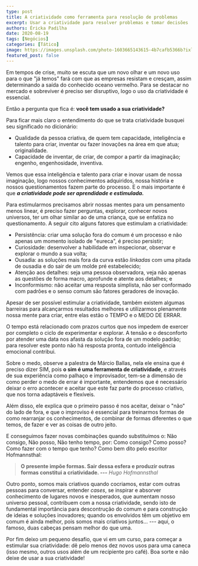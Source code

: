 ```yaml
---
type: post
title: A criatividade como ferramenta para resolução de problemas
excerpt: Usar a criatividade para resolver problemas e tomar decisões
authors: Éricka Padilha
date: 2020-08-19
tags: [Negócios]
categories: [Tático]
image: https://images.unsplash.com/photo-1603665143615-4b7cafb5366b?ixlib=rb-1.2.1&ixid=eyJhcHBfaWQiOjEyMDd9&auto=format&fit=crop&w=1500&q=80
featured_post: false
---
```


Em tempos de crise, muito se escuta que um novo olhar e um novo uso para
o que "já temos" fará com que as empresas resistam e cresçam, assim
determinando a saída do conhecido oceano vermelho. Para se destacar no
mercado e sobreviver é preciso ser disruptivo, logo o uso da
criatividade é essencial.

Então a pergunta que fica é: **você tem usado a sua criatividade?**

Para ficar mais claro o entendimento do que se trata criatividade
busquei seu significado no dicionário:

-   Qualidade da pessoa criativa, de quem tem capacidade, inteligência e
    talento para criar, inventar ou fazer inovações na área em que atua;
    originalidade.
-   Capacidade de inventar, de criar, de compor a partir da imaginação;
    engenho, engenhosidade, inventiva.

Vemos que essa inteligência e talento para criar e inovar usam de nossa
imaginação, logo nossos conhecimentos adquiridos, nossa história e
nossos questionamentos fazem parte do processo. E o mais importante é
que ***a criatividade pode ser aprendidade e estimulada.***

Para estimularmos precisamos abrir nossas mentes para um pensamento
menos linear, é preciso fazer perguntas, explorar, conhecer novos
universos, ter um olhar similar ao de uma criança, que se enfatiza no
questionamento. A seguir cito alguns fatores que estimulam a
criatividade:

-   Persistência: criar uma solução fora do comum é um processo e não
    apenas um momento isolado de "eureca", é preciso persistir;
-   Curiosidade: desenvolver a habilidade em inspecionar, observar e
    explorar o mundo a sua volta;
-   Ousadia: as soluções mais fora da curva estão *linkadas* com uma
    pitada de ousadia e do sair de um molde pré estabelecido;
-   Atenção aos detalhes: seja uma pessoa observadora, veja não apenas
    as questões de forma macro, aprofunde e atente aos detalhes; e
-   Inconformismo: não aceitar uma resposta simplista, não ser
    conformado com padrões e o senso comum são fatores geradores de
    inovação.

Apesar de ser possível estimular a criatividade, também existem algumas
barreiras para alcançarmos resultados melhores e utilizarmos plenamente
nossa mente para criar, entre elas estão o TEMPO e o MEDO DE ERRAR.

O tempo está relacionado com prazos curtos que nos impedem de exercer
por completo o ciclo de experimentar e explorar. A tensão e o
desconforto por atender uma data nos afasta da solução fora de um modelo
padrão; para resolver este ponto não há resposta pronta, contudo
inteligência emocional contribui.

Sobre o medo, observe a palestra de Márcio Ballas, nela ele ensina que é
preciso dizer SIM, pois **o sim é uma ferramenta de criatividade**, e
através de sua experiência como palhaço e improvisador, tem-se a
dimensão de como perder o medo de errar é importante, entendemos que é
necessário deixar o erro acontecer e aceitar que este faz parte do
processo criativo, que nos torna adaptáveis e flexíveis.

Além disso, ele explica que o primeiro passo é nos aceitar, deixar o
"não" do lado de fora, e que o improviso é essencial para treinarmos
formas de como rearranjar os conhecimentos, de combinar de formas
diferentes o que temos, de fazer e ver as coisas de outro jeito.

E conseguimos fazer novas combinações quando substituímos o: Não
consigo, Não posso, Não tenho tempo, por: Como consigo? Como posso? Como
fazer com o tempo que tenho? Como bem dito pelo escritor Hofmannsthal:

> **O presente impõe formas. Sair dessa esfera e produzir outras formas
> constitui a criatividade. ---** *Hugo Hofmannsthal*

Outro ponto, somos mais criativos quando cocriamos, estar com outras
pessoas para conversar, entender *cases*, se inspirar e absorver
conhecimento de lugares novos e inesperados, que aumentam nosso universo
pessoal, contribuem com a nossa criatividade, sendo isto de fundamental
importãncia para descontrução do comum e para construção de ideias e
soluções inovadores; quando os envolvidos têm um objetivo em comum é
ainda melhor, pois somos mais criativos juntos... --- aqui, o famoso,
duas cabeças pensam melhor do que uma.

Por fim deixo um pequeno desafio, que vi em um curso, para começar a
estimular sua criatividade: dê pelo menos dez novos usos para uma caneca
(isso mesmo, outros usos além de um recipiente pro café). Boa sorte e
não deixe de usar a sua criatividade!